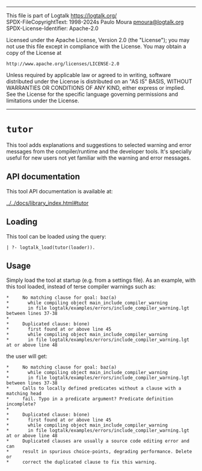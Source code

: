________________________________________________________________________

This file is part of Logtalk <https://logtalk.org/>  
SPDX-FileCopyrightText: 1998-2024s Paulo Moura <pmoura@logtalk.org>  
SPDX-License-Identifier: Apache-2.0

Licensed under the Apache License, Version 2.0 (the "License");
you may not use this file except in compliance with the License.
You may obtain a copy of the License at

    http://www.apache.org/licenses/LICENSE-2.0

Unless required by applicable law or agreed to in writing, software
distributed under the License is distributed on an "AS IS" BASIS,
WITHOUT WARRANTIES OR CONDITIONS OF ANY KIND, either express or implied.
See the License for the specific language governing permissions and
limitations under the License.
________________________________________________________________________


`tutor`
=======

This tool adds explanations and suggestions to selected warning and error
messages from the compiler/runtime and the developer tools. It's specially
useful for new users not yet familiar with the warning and error messages.


API documentation
-----------------

This tool API documentation is available at:

[../../docs/library_index.html#tutor](../../docs/library_index.html#tutor)


Loading
-------

This tool can be loaded using the query:

	| ?- logtalk_load(tutor(loader)).


Usage
-----

Simply load the tool at startup (e.g. from a settings file). As an example,
with this tool loaded, instead of terse compiler warnings such as:

	*     No matching clause for goal: baz(a)
	*       while compiling object main_include_compiler_warning
	*       in file logtalk/examples/errors/include_compiler_warning.lgt between lines 37-38
	*     
	*     Duplicated clause: b(one)
	*       first found at or above line 45
	*       while compiling object main_include_compiler_warning
	*       in file logtalk/examples/errors/include_compiler_warning.lgt at or above line 48

the user will get:

	*     No matching clause for goal: baz(a)
	*       while compiling object main_include_compiler_warning
	*       in file logtalk/examples/errors/include_compiler_warning.lgt between lines 37-38
	*     Calls to locally defined predicates without a clause with a matching head
	*     fail. Typo in a predicate argument? Predicate definition incomplete?
	*     
	*     Duplicated clause: b(one)
	*       first found at or above line 45
	*       while compiling object main_include_compiler_warning
	*       in file logtalk/examples/errors/include_compiler_warning.lgt at or above line 48
	*     Duplicated clauses are usually a source code editing error and can
	*     result in spurious choice-points, degrading performance. Delete or
	*     correct the duplicated clause to fix this warning.
